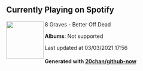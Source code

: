 ## Currently Playing on Spotify

[<img align="left" width="100" src="https://i.scdn.co/image/ab67616d0000b273754d2c91ed163ec7db00e89c">](https://open.spotify.com/album/19CCfcTfqpqWg2kHUMSEpZ)

8 Graves - Better Off Dead

**Albums**: Not supported

Last updated at 03/03/2021 17:56

#### Generated with [20chan/github-now](https://github.com/20chan/github-now)


<!--
**20chan/20chan** is a ✨ _special_ ✨ repository because its `README.md` (this file) appears on your GitHub profile.

Here are some ideas to get you started:

- 🔭 I’m currently working on ...
- 🌱 I’m currently learning ...
- 👯 I’m looking to collaborate on ...
- 🤔 I’m looking for help with ...
- 💬 Ask me about ...
- 📫 How to reach me: ...
- 😄 Pronouns: ...
- ⚡ Fun fact: ...
-->
